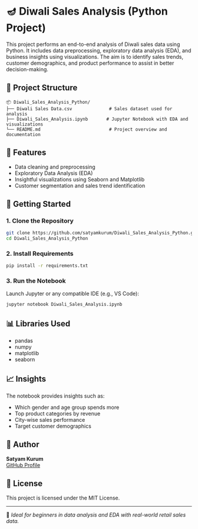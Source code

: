 # 🪔 Diwali Sales Analysis (Python Project)

This project performs an end-to-end analysis of Diwali sales data using Python. It includes data preprocessing, exploratory data analysis (EDA), and business insights using visualizations. The aim is to identify sales trends, customer demographics, and product performance to assist in better decision-making.

## 📁 Project Structure

```
📦 Diwali_Sales_Analysis_Python/
├── Diwali Sales Data.csv              # Sales dataset used for analysis
├── Diwali_Sales_Analysis.ipynb       # Jupyter Notebook with EDA and visualizations
└── README.md                          # Project overview and documentation
```

## 📌 Features

- Data cleaning and preprocessing
- Exploratory Data Analysis (EDA)
- Insightful visualizations using Seaborn and Matplotlib
- Customer segmentation and sales trend identification

## 🚀 Getting Started

### 1. Clone the Repository

```bash
git clone https://github.com/satyamkurum/Diwali_Sales_Analysis_Python.git
cd Diwali_Sales_Analysis_Python
```

### 2. Install Requirements

```bash
pip install -r requirements.txt
```

### 3. Run the Notebook

Launch Jupyter or any compatible IDE (e.g., VS Code):

```bash
jupyter notebook Diwali_Sales_Analysis.ipynb
```

## 📊 Libraries Used

- pandas
- numpy
- matplotlib
- seaborn

## 📈 Insights

The notebook provides insights such as:
- Which gender and age group spends more
- Top product categories by revenue
- City-wise sales performance
- Target customer demographics

## 🧠 Author

**Satyam Kurum**  
[GitHub Profile](https://github.com/satyamkurum)

## 📄 License

This project is licensed under the MIT License.

---

📌 *Ideal for beginners in data analysis and EDA with real-world retail sales data.*
